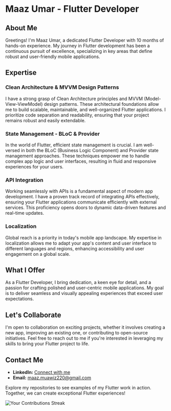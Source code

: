 # Maaz Umar - Flutter Developer

## About Me

Greetings! I'm Maaz Umar, a dedicated Flutter Developer with 10 months of hands-on experience. My journey in Flutter development has been a continuous pursuit of excellence, specializing in key areas that define robust and user-friendly mobile applications.

## Expertise

### Clean Architecture & MVVM Design Patterns

I have a strong grasp of Clean Architecture principles and MVVM (Model-View-ViewModel) design patterns. These architectural foundations allow me to build scalable, maintainable, and well-organized Flutter applications. I prioritize code separation and readability, ensuring that your project remains robust and easily extendable.

### State Management - BLoC & Provider

In the world of Flutter, efficient state management is crucial. I am well-versed in both the BLoC (Business Logic Component) and Provider state management approaches. These techniques empower me to handle complex app logic and user interfaces, resulting in fluid and responsive experiences for your users.

### API Integration

Working seamlessly with APIs is a fundamental aspect of modern app development. I have a proven track record of integrating APIs effectively, ensuring your Flutter applications communicate efficiently with external services. This proficiency opens doors to dynamic data-driven features and real-time updates.

### Localization

Global reach is a priority in today's mobile app landscape. My expertise in localization allows me to adapt your app's content and user interface to different languages and regions, enhancing accessibility and user engagement on a global scale.

## What I Offer

As a Flutter Developer, I bring dedication, a keen eye for detail, and a passion for crafting polished and user-centric mobile applications. My goal is to deliver seamless and visually appealing experiences that exceed user expectations.

## Let's Collaborate

I'm open to collaboration on exciting projects, whether it involves creating a new app, improving an existing one, or contributing to open-source initiatives. Feel free to reach out to me if you're interested in leveraging my skills to bring your Flutter project to life.

## Contact Me

- **LinkedIn:** [Connect with me](https://www.linkedin.com/in/maaz-umar-5b16b6195/)
- **Email:** [maaz.muawiz220@gmail.com](mailto:maaz.muawiz20@gmail.com)

Explore my repositories to see examples of my Flutter work in action. Together, we can create exceptional Flutter experiences!

![Your Contributions Streak](https://github-readme-streak-stats.herokuapp.com/?user=MaazU-Dev)


<!--
MaazU-Dev/MaazU-Dev is a ✨ special ✨ repository because its README.md (this file) appears on your GitHub profile.
You can click the Preview link to take a look at your changes.
-->
